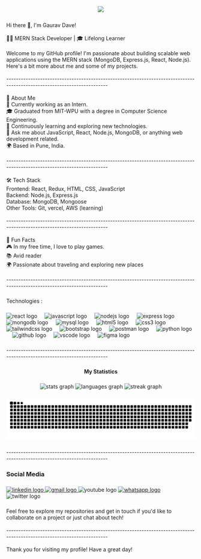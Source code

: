 <div align="center">
  <img height="200" src="https://avatars.githubusercontent.com/u/122374158?v=4"  />
</div>

###

<p align="left">Hi there 👋, I'm Gaurav Dave!<br><br>👨‍💻 MERN Stack Developer | 🎓 Lifelong Learner<br><br>Welcome to my GitHub profile! I'm passionate about building scalable web applications using the MERN stack (MongoDB, Express.js, React, Node.js). Here's a bit more about me and some of my projects.<br><br>------------------------------------------------------------------------------------------------------------------------<br><br>🚀 About Me<br>💼 Currently working as an Intern.<br>🎓 Graduated from MIT-WPU with a degree in  Computer Science Engineering.<br>🌱 Continuously learning and exploring new technologies.<br>💬 Ask me about JavaScript, React, Node.js, MongoDB, or anything web development related.<br>🌍 Based in Pune, India.<br><br>------------------------------------------------------------------------------------------------------------------------<br><br>🛠️ Tech Stack<br>Frontend: React, Redux, HTML, CSS, JavaScript<br>Backend: Node.js, Express.js<br>Database: MongoDB, Mongoose<br>Other Tools: Git, vercel, AWS (learning)<br><br>------------------------------------------------------------------------------------------------------------------------<br><br>🌟 Fun Facts<br>🎮 In my free time, I love to play games.<br>📚 Avid reader<br>🌍 Passionate about traveling and exploring new places<br><br>------------------------------------------------------------------------------------------------------------------------</p>

###

<p align="left">Technologies :</p>

###

<div align="left">
  <img src="https://cdn.jsdelivr.net/gh/devicons/devicon/icons/react/react-original.svg" height="40" alt="react logo"  />
  <img width="12" />
  <img src="https://cdn.jsdelivr.net/gh/devicons/devicon/icons/javascript/javascript-original.svg" height="40" alt="javascript logo"  />
  <img width="12" />
  <img src="https://cdn.jsdelivr.net/gh/devicons/devicon/icons/nodejs/nodejs-original.svg" height="40" alt="nodejs logo"  />
  <img width="12" />
  <img src="https://skillicons.dev/icons?i=express" height="40" alt="express logo"  />
  <img width="12" />
  <img src="https://cdn.jsdelivr.net/gh/devicons/devicon/icons/mongodb/mongodb-original.svg" height="40" alt="mongodb logo"  />
  <img width="12" />
  <img src="https://cdn.jsdelivr.net/gh/devicons/devicon/icons/mysql/mysql-original.svg" height="40" alt="mysql logo"  />
  <img width="12" />
  <img src="https://cdn.jsdelivr.net/gh/devicons/devicon/icons/html5/html5-original.svg" height="40" alt="html5 logo"  />
  <img width="12" />
  <img src="https://cdn.jsdelivr.net/gh/devicons/devicon/icons/css3/css3-original.svg" height="40" alt="css3 logo"  />
  <img width="12" />
  <img src="https://cdn.simpleicons.org/tailwindcss/06B6D4" height="40" alt="tailwindcss logo"  />
  <img width="12" />
  <img src="https://skillicons.dev/icons?i=bootstrap" height="40" alt="bootstrap logo"  />
  <img width="12" />
  <img src="https://cdn.simpleicons.org/postman/FF6C37" height="40" alt="postman logo"  />
  <img width="12" />
  <img src="https://cdn.jsdelivr.net/gh/devicons/devicon/icons/python/python-original.svg" height="40" alt="python logo"  />
  <img width="12" />
  <img src="https://skillicons.dev/icons?i=github" height="40" alt="github logo"  />
  <img width="12" />
  <img src="https://cdn.jsdelivr.net/gh/devicons/devicon/icons/vscode/vscode-original.svg" height="40" alt="vscode logo"  />
  <img width="12" />
  <img src="https://cdn.simpleicons.org/figma/F24E1E" height="40" alt="figma logo"  />
</div>

###

<p align="left">------------------------------------------------------------------------------------------------------------------------</p>

###

<h4 align="center">My Statistics</h4>

###

<div align="center">
  <img src="https://github-readme-stats.vercel.app/api?username=gauravdave083&hide_title=false&hide_rank=false&show_icons=true&include_all_commits=true&count_private=true&disable_animations=false&theme=dracula&locale=en&hide_border=false&order=1" height="150" alt="stats graph"  />
  <img src="https://github-readme-stats.vercel.app/api/top-langs?username=gauravdave083&locale=en&hide_title=false&layout=compact&card_width=320&langs_count=5&theme=dracula&hide_border=false&order=2" height="150" alt="languages graph"  />
  <img src="https://streak-stats.demolab.com?user=gauravdave083&locale=en&mode=daily&theme=dracula&hide_border=false&border_radius=5&order=3" height="150" alt="streak graph"  />
</div>

###

<img src="https://raw.githubusercontent.com/gauravdave083/gauravdave083/output/snake.svg" alt="Snake animation" />

###

<p align="left">------------------------------------------------------------------------------------------------------------------------</p>

###

<h3 align="left">Social Media</h3>

###

<div align="left">
  <a href="www.linkedin.com/in/gaurav-dave-916387309" target="_blank">
    <img src="https://raw.githubusercontent.com/maurodesouza/profile-readme-generator/master/src/assets/icons/social/linkedin/default.svg" width="52" height="40" alt="linkedin logo"  />
  </a>
  <a href="mailto:davegaurav09@gmail.com" target="_blank">
    <img src="https://raw.githubusercontent.com/maurodesouza/profile-readme-generator/master/src/assets/icons/social/gmail/default.svg" width="52" height="40" alt="gmail logo"  />
  </a>
  <img src="https://raw.githubusercontent.com/maurodesouza/profile-readme-generator/master/src/assets/icons/social/youtube/default.svg" width="52" height="40" alt="youtube logo"  />
  <a href="https://wa.link/421vi3" target="_blank">
    <img src="https://raw.githubusercontent.com/maurodesouza/profile-readme-generator/master/src/assets/icons/social/whatsapp/default.svg" width="52" height="40" alt="whatsapp logo"  />
  </a>
  <img src="https://raw.githubusercontent.com/maurodesouza/profile-readme-generator/master/src/assets/icons/social/twitter/default.svg" width="52" height="40" alt="twitter logo"  />
</div>

###

<p align="left"></p>

###

<p align="left">Feel free to explore my repositories and get in touch if you'd like to collaborate on a project or just chat about tech!<br><br>------------------------------------------------------------------------------------------------------------------------<br><br>Thank you for visiting my profile! Have a great day!</p>

###
